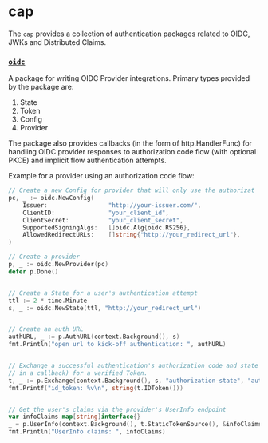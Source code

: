 # cap

The `cap` provides a collection of authentication packages related to OIDC, JWKs and Distributed Claims.

### [`oidc`](./oidc)
 A package for writing OIDC Provider integrations. Primary types provided by the
 package are: 
 1. State
 2. Token
 3. Config
 4. Provider 

The package also provides callbacks (in the form of http.HandlerFunc) for
handling OIDC provider responses to authorization code flow (with optional PKCE)
and implicit flow authentication attempts.

Example for a provider using an authorization code flow:
```go
// Create a new Config for provider that will only use the authorizat
pc, _ := oidc.NewConfig(
    Issuer:                 "http://your-issuer.com/",
    ClientID:               "your_client_id",
    ClientSecret:           "your_client_secret",
    SupportedSigningAlgs:   []oidc.Alg{oidc.RS256},
    AllowedRedirectURLs:    []string{"http://your_redirect_url"},
)

// Create a provider
p, _ := oidc.NewProvider(pc)
defer p.Done()


// Create a State for a user's authentication attempt 
ttl := 2 * time.Minute
s, _ := oidc.NewState(ttl, "http://your_redirect_url")


// Create an auth URL
authURL, _ := p.AuthURL(context.Background(), s)
fmt.Println("open url to kick-off authentication: ", authURL)


// Exchange a successful authentication's authorization code and state (received 
// in a callback) for a verified Token.
t, _ := p.Exchange(context.Background(), s, "authorization-state", "authorization-code")
fmt.Printf("id_token: %v\n", string(t.IDToken()))


// Get the user's claims via the provider's UserInfo endpoint
var infoClaims map[string]interface{}
_ = p.UserInfo(context.Background(), t.StaticTokenSource(), &infoClaims)
fmt.Println("UserInfo claims: ", infoClaims)
````
  
 